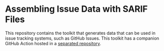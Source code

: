 # Assembling Issue Data with SARIF Files

This repository contains the toolkit that generates data that can be used in issue
tracking systems, such as GitHub Issues. This toolkit has a companion GitHub Action
hosted in a [separated repository](../../../GhIssuesFromSarifAction).
